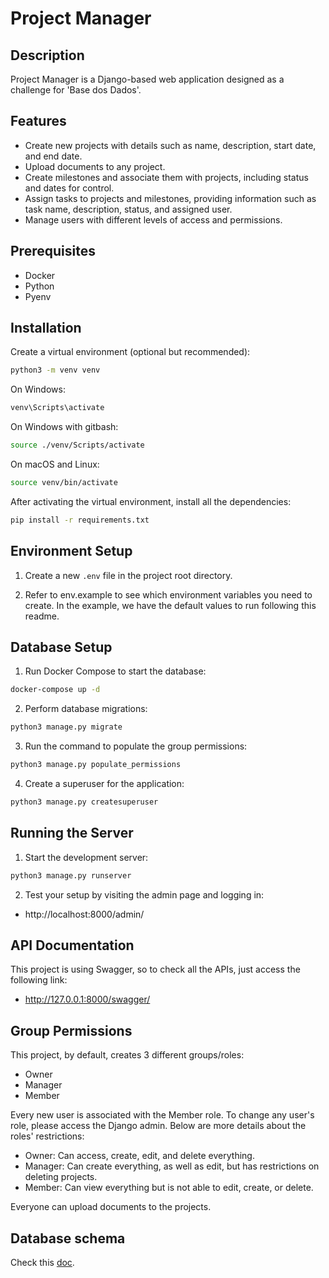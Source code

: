 # Project Manager

## Description

Project Manager is a Django-based web application designed as a challenge for 'Base dos Dados'.

## Features
- Create new projects with details such as name, description, start date, and end date.
- Upload documents to any project.
- Create milestones and associate them with projects, including status and dates for control.
- Assign tasks to projects and milestones, providing information such as task name, description, status, and assigned user.
- Manage users with different levels of access and permissions.

## Prerequisites
- Docker
- Python
- Pyenv

## Installation

Create a virtual environment (optional but recommended):

```bash
python3 -m venv venv
```

On Windows:
```bash
venv\Scripts\activate
```

On Windows with gitbash:
```bash
source ./venv/Scripts/activate
```

On macOS and Linux:
```bash
source venv/bin/activate
```

After activating the virtual environment, install all the dependencies:

```bash
pip install -r requirements.txt
```

## Environment Setup

1. Create a new `.env` file in the project root directory.

2. Refer to env.example to see which environment variables you need to create. In the example, we have the default values to run following this readme.

## Database Setup

1. Run Docker Compose to start the database: 
  
```bash
docker-compose up -d
```

2. Perform database migrations:

```bash
python3 manage.py migrate
```

3. Run the command to populate the group permissions:

```bash
python3 manage.py populate_permissions
```

4. Create a superuser for the application: 

```bash
python3 manage.py createsuperuser
```

## Running the Server

1. Start the development server:

```bash
python3 manage.py runserver 
```

2. Test your setup by visiting the admin page and logging in:

- http://localhost:8000/admin/

## API Documentation

This project is using Swagger, so to check all the APIs, just access the following link:

- http://127.0.0.1:8000/swagger/

## Group Permissions

This project, by default, creates 3 different groups/roles:

- Owner
- Manager
- Member

Every new user is associated with the Member role. To change any user's role, please access the Django admin. Below are more details about the roles' restrictions:

- Owner: Can access, create, edit, and delete everything.
- Manager: Can create everything, as well as edit, but has restrictions on deleting projects.
- Member: Can view everything but is not able to edit, create, or delete.

Everyone can upload documents to the projects.

## Database schema

Check this [doc](docs/database_diagram.md).